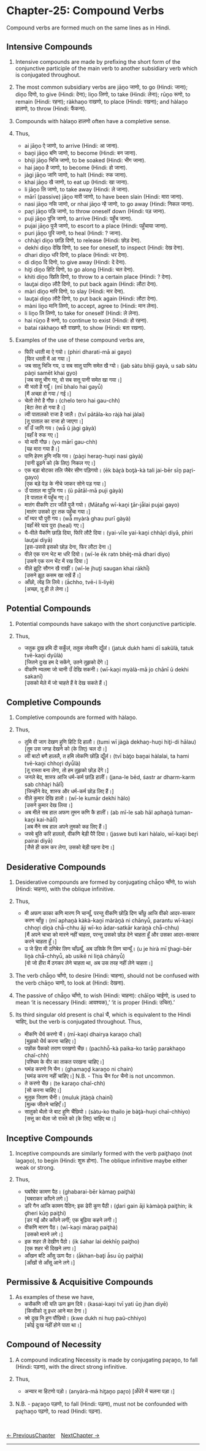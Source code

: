 # Chapter-25: Compound Verbs
Compound verbs are formed much on the same lines as in Hindi.

## Intensive Compounds

1. Intensive compounds are made by prefixing the short form of the conjunctive participle of the main verb to another subsidiary verb which is conjugated throughout.

2. The most common subsidiary verbs are jān̥o जाणो, to go (Hindi: जाना); din̥o दिणो, to give (Hindi: देना); lin̥o लिणो, to take (Hindi: लेना); rūn̥o रूणो, to remain (Hindi: रहना); ràkhan̥o राखणो, to place (Hindi: रखना); and hàlan̥o हालणो, to throw (Hindi: फैंकना).

3. Compounds with hàlan̥o हालणो often have a completive sense.

4. Thus,
   - ai jān̥o ऐ जाणो, to arrive (Hindi: आ जाना).
   - ban̥i jān̥o बणि जाणो, to become (Hindi: बन जाना).
   - bhiji jān̥o भिजि जाणो, to be soaked (Hindi: भीग जाना).
   - hai jan̥o है जाणो, to become (Hindi: हो जाना).
   - jàgi jān̥o जागि जाणो, to halt (Hindi: रुक जाना).
   - khai jān̥o खै जाणो, to eat up (Hindi: खा जाना).
   - li jān̥o लि जाणो, to take away (Hindi: ले जाना).
   - mārī (passive) jān̥o मारी जाणो, to have been slain (Hindi: मारा जाना).
   - nasi jān̥o नसि जाणो, or nhai jān̥o न्है जाणो, to go away (Hindi: निकल जाना).
   - par̥i jān̥o पड़ि जाणो, to throw oneself down (Hindi: पड़ जाना).
   - puji jān̥o पुजि जाणो, to arrive (Hindi: पहुँच जाना).
   - pujai jān̥o पुजै जाणो, to escort to a place (Hindi: पहुँचाया जाना).
   - puri jān̥o पुरि जाणो, to heal (Hindi: ? जाना).
   - chhàr̥i din̥o छाड़ि दिणो, to release (Hindi: छोड़ देना).
   - dekhi din̥o देखि दिणो, to see for oneself, to inspect (Hindi: देख देना).
   - dhari din̥o धरि दिणो, to place (Hindi: धर देना).
   - di din̥o दि दिणो, to give away (Hindi: दे देना).
   - hit̥i din̥o हिटि दिणो, to go along (Hindi: चल देना).
   - khiti din̥o खिति दिणो, to throw to a certain place (Hindi: ? देना).
   - laut̥ai din̥o लौटै दिणो, to put back again (Hindi: लौटा देना).
   - màri din̥o मारि दिणो, to slay (Hindi: मार देना).
   - laut̥ai din̥o लौटै दिणो, to put back again (Hindi: लौटा देना).
   - màni lin̥o मानि लिणो, to accept, agree to (Hindi: मान लेना).
   - li lin̥o लि लिणो, to take for oneself (Hindi: ले लेना).
   - hai rūn̥o है रूणो, to continue to exist (Hindi: हो रहना).
   - batai ràkhan̥o बतै राखणो, to show (Hindi: बता रखना).

5. Examples of the use of these compound verbs are,
   - फिरि धरती मा ऐ गयो। (phiri dharati-mā ai gayo)<br>
   [फिर धरती में आ गया।]
   - जब सातु भिजि गय, उ सब सातु पाणि समेत खै ग्यो। (jab sàtu bhiji gayà, u sab sàtu pàn̥i samēt khai gyo)<br>
   [जब सत्तू भीग गए, वो सब सत्तू पानी समेत खा गया।]
   - मी भलो है गयूँ। (mī bhalo hai gayū̃)<br>
   [मैं अच्छा हो गया / गई।]
   - चेलो तेरो है गौछ। (chelo tero hai gau-chh)<br>
   [बेटा तेरा हो गया है।]
   - त्वी पातालको राजा है जालै। (tvī pātāla-ko ràjà hai jàlai)<br>
   [तू पाताल का राजा हो जाएगा।]
   - वाँ उँ जागि गय। (wā̃ ũ jàgi gàyà)<br>
   [वहाँ वे रुक गए।]
   - यो मारी गौछ। (yo mārī gau-chh)<br>
   [यह मारा गया है।]
   - पाणि हेरण हुणि नसि गय। (pàn̥i heran̥-hun̥i nasi gàyà)<br>
   [पानी ढूढने को (के लिए) निकल गए।]
   - एक बड़ा बोटका तलि जैबेर सीण पड़िगयो। (ēk bàr̥à bot̥à-kà tali jai-bēr sīn̥ par̥i-gayo)<br>
   [एक बड़े पेड़ के नीचे जाकर सोने पड़ गया।]
   - उँ पाताल मा पुजि गय। (ũ pātāl-mā puji gàyà)<br>
   [वे पाताल में पहुँच गए।]
   - मातंग वीकणि टार जाँलै पुजै गयो। (Mātan̊g wī-kan̥i t̥ār-jā̃lai pujai gayo)<br>
   [मातंग उसको दूर तक पहुँचा गया।]
   - वाँ म्यर घौ पुरी गय। (wā̃ myàrà ghau purī gàyà)<br>
   [वहाँ मेरे घाव पुरा (heal) गए।]
   - यै-वीले यैकणि छाड़ि दिया, फिरि लौटै दिया। (yai-vīle yai-kan̥i chhàr̥i diyā, phiri laut̥ai diyā)<br>
   [इस-उससे इसको छोड़ देना, फिर लौटा देना।]
   - वीले एक रत्न भेट मा धरि दियो। (wī-le ēk ratn bhēt̥-mā dhari diyo)<br>
   [उसने एक रत्न भेंट में रख दिया।]
   - वीले झूटि सौगन खै राखीं। (wī-le jhut̥i saugan khai rākhī̃)<br>
   [उसने झूठ कसम खा रखें हैं।]
   - आँछो, त्वेइ लि लिये। (à̃chho, tvē-i li-liyē)<br>
   [अच्छा, तू ही ले लेना।]

## Potential Compounds

1. Potential compounds have sakan̥o with the short conjunctive participle.

2. Thus,
   - जतुक दुख हमि दी सकुँलऺ, ततुक त्वेकणि द्युँलऺ। (jatuk dukh hami dī sakũlà, tatuk tvē-kan̥i dyũlà)<br>
   [जितने दुःख हम दे सकेंगे, उतने तुझको देंगे।]
   - वीकणि म्यलमा जो चानी उँ देखि सकनी। (wī-kan̥i myàlà-mā jo chānī ũ dekhi sakanī)<br>
   [उसको मेले में जो चाहते हैं वे देख सकते हैं।]

## Completive Compounds

1. Completive compounds are formed with hàlan̥o.

2. Thus,
   - तुमि वी जाग देखण हुणि हिटि दि हालौ। (tumi wī jàgà dekhan̥-hun̥i hit̥i-di hālau)<br>
   [तुम उस जगह देखने को (के लिए) चल दो।]
   - त्वी बाटो बणै हाललै, त हमि त्वेकणि छोड़ि द्यूँलऺ। (tvī bàt̥o ban̥ai hàlalai, ta hami tvē-kan̥i chhor̥i dyū̃là)<br>
   [तू रास्ता बना लेगा, तो हम तुझको छोड़ देंगे।]
   - जनले बेद, शास्त्र आजि धर्म-कर्म छाड़ि हालीं। (jana-le bēd, śastr ar dharm-karm sab chhàr̥i hālī̃)<br>
   [जिन्होंने वेद, शास्त्र और धर्म-कर्म छोड़ लिए हैं।]
   - वीले कुमार देखि हालो। (wī-le kumār dekhi hàlo)<br>
   [उसने कुमार देख लिया।]
   - अब मीले सब हाल अफण तुमन कणि कै हालीं। (ab mī-le sab hāl aphan̥à tuman-kan̥i kai-hālī̃)<br>
   [अब मैंने सब हाल अपने तुमको कह लिए हैं।]
   - जस्वे बुति करि हाललो, वीकणि बेड़ी पैरै दिया। (jaswe buti kari hàlalo, wī-kan̥i ber̥i pairai diyā)<br>
   [जैसे ही काम कर लेगा, उसको बेड़ी पहना देना।]

## Desiderative Compounds

1. Desiderative compounds are formed by conjugating chā̃n̥o चाँणो, to wish (Hindi: चाहना), with the oblique infinitive.

2. Thus,
   - मी अफण काका कणि मारण नि चान्यूँ, परन्तु वीकणि छोड़ि दिण चाँछु आजि वीको आदर-सत्कार करण चाँछु। (mī aphan̥à kàkà-kan̥i màràn̥à ni chānyū̃, parantu wī-kan̥i chhor̥i din̥à chā̃-chhu āji wī-ko ādar-satkār karàn̥à chā̃-chhu)<br>
   [मैं अपने चाचा को मारने नहीं चाहता, परन्तु उसको छोड़ देने चाहता हूँ और उसका आदर-सत्कार करने चाहता हूँ।]
   - उ जे हिरा मी ठगिबेर लिण चाँछ्यूँ, अब उसिके नि लिण चान्यूँ। (u je hirà mī t̥hagi-bēr lin̥à chā̃-chhyū̃, ab usikē ni lin̥à chānyū̃)<br>
   [वो जो हीरा मैं ठगकर लेने चाहता था, अब उस तरह नहीं लेने चाहता।]

3. The verb chā̃n̥o चाँणो, to desire (Hindi: चाहना), should not be confused with the verb chān̥o चाणो, to look at (Hindi: देखना).

4. The passive of chā̃n̥o चाँणो, to wish (Hindi: चाहना): chāīn̥o चाईणो, is used to mean ‘it is necessary (Hindi: आवश्यक),’ ‘it is proper (Hindi: उचित).’

5. Its third singular old present is chaĩ चैं, which is equivalent to the Hindi चाहिए, but the verb is conjugated throughout. Thus,
   - मीकणि धैर्य करणो चैं। (mī-kan̥i dhairya karan̥o chaĩ)<br>
   [मुझको धैर्य करना चाहिए।]
   - पछोंक पैकको तराण परखणो चैंछ। (pachhō̃-kà paika-ko tarān̥ parakhan̥o chaĩ-chh)<br>
   [पश्चिम के वीर का ताकत परखना चाहिए।]
   - घमंड करणो नि चैन। (ghaman̥d̥ karan̥o ni chain)<br>
   [घमंड करना नहीं चाहिए।] N.B. - This चैन for चैनो is not uncommon.
   - ते करणो चैंछ। (te karan̥o chaĩ-chh)<br>
   [सो करना चाहिए।]
   - मुलुक जितण चैनी। (muluk jitàn̥à chainī)<br>
   [मुल्क जीतने चाहिएँ।]
   - सातुको थैलो जे बाट हुणि चैंछियो। (sàtu-ko thailo je bàt̥à-hun̥i chaĩ-chhiyo)<br>
   [सत्तू का थैला जो रास्ते को (के लिए) चाहिए था।]

## Inceptive Compounds

1. Inceptive compounds are similarly formed with the verb pait̥han̥o (not lagan̥o), to begin (Hindi: शुरू होना). The oblique infinitive maybe either weak or strong.

2. Thus,
   - घबरैबेर कामण पैठ। (ghabarai-bēr kàman̥ pait̥hà)<br>
   [घबराकर काँपने लगे।]
   - डरि गैन आजि कामण पैठिन; इक ढेरी कूण पैठी। (d̥ari gain āji kàmàn̥à pait̥hin; ik d̥heri kūn̥ pait̥hi)<br>
   [डर गईं और काँपने लगीं; एक बुढ़िया कहने लगी।]
   - वीकणि मारण पैठ। (wī-kan̥i màran̥ pait̥hà)<br>
   [उसको मारने लगे।]
   - इक शहर लै देखीण पैठो। (ik śahar lai dekhīn̥ pait̥ho)<br>
   [एक शहर भी दिखने लगा।]
   - आँखन बटि आँसु ऊण पैठ। (à̃khan-bat̥i à̃su ūn̥ pait̥hà)<br>
   [आँखों से आँसू आने लगे।]

## Permissive & Acquisitive Compounds

1. As examples of these we have,
   - कसैकणि त्वी यति ऊण झन दिये। (kasai-kan̥i tvī yati ūn̥ jhan diyē)<br>
   [किसीको तू इधर आने मत देना।]
   - क्वे दुख नि हुण पौंछियो। (kwe dukh ni hun̥ paũ-chhiyo)<br>
   [कोई दुःख नहीं होने पाता था।]

## Compound of Necessity

1. A compound indicating Necessity is made by conjugating par̥an̥o, to fall (Hindi: पड़ना), with the direct strong infinitive.

2. Thus,
   - अन्यार मा हिटणो पड़ो। (anyàrà-mā hit̥an̥o par̥o)
   [अँधेरे में चलना पड़ा।]

3. N.B. - par̥an̥o पड़णो, to fall (Hindi: पड़ना), must not be confounded with par̥han̥o पढ़णो, to read (Hindi: पढ़ना).

<br>

[<- PreviousChapter](/major/24_PassivesCausals.md) &ensp; [NextChapter ->](https://pages.github.com/)

---